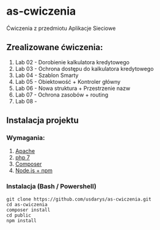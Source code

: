 # as-cwiczenia
Ćwiczenia z przedmiotu Aplikacje Sieciowe
## Zrealizowane ćwiczenia:
1. Lab 02 - Dorobienie kalkulatora kredytowego
2. Lab 03 - Ochrona dostępu do kalkulatora kredytowego
3. Lab 04 - Szablon Smarty
4. Lab 05 - Obiektowość + Kontroler główny
5. Lab 06 - Nowa struktura + Przestrzenie nazw
6. Lab 07 - Ochrona zasobów + routing
7. Lab 08 - 
## Instalacja projektu
### Wymagania:
1. [Apache](https://httpd.apache.org/)
2. [php 7](https://www.php.net/downloads)
3. [Composer](https://getcomposer.org/download/)
4. [Node.js + npm](https://nodejs.org/en/)

### Instalacja (Bash / Powershell)

    git clone https://github.com/usdarys/as-cwiczenia.git
    cd as-cwiczenia
    composer install
    cd public
    npm install
